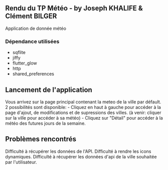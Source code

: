 ## Rendu du TP Météo - by Joseph KHALIFE & Clément BILGER

Application de donnée météo

### Dépendance utilisées

- sqflite
- jiffy
- flutter_glow
- http
- shared_preferences

## Lancement de l'application

Vous arrivez sur la page principal contenant la meteo de la ville par défault.
2 possibilités sont disponible:
                   - Cliquez en haut à gauche pour accéder à la page d'ajout, de modifications et de supressions des villes. (à venir: cliquer sur la ville pour accéder à sa météo)
                   - Cliquez sur "Détail" pour accéder à la météo des futures jours de la semaine.


## Problèmes rencontrés

Difficulté à récupérer les données de l'API.
Difficulté à rendre les icons dynamiques.
Difficulté à récupérer les données d'api de la ville souhaitée par l'utilisateur.
